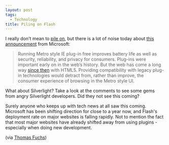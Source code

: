 ```yaml
--- 
layout: post
tags: 
  - Technology
title: Piling on Flash
---
```


I really don't mean to <a href="http://www.nateirwin.net/2011/09/09/more-signs-of-the-decline-of-flash/">pile on</a>, but there is a lot of noise today about <a href="https://blogs.msdn.com/b/b8/archive/2011/09/14/metro-style-browsing-and-plug-in-free-html5.aspx">this announcement</a> from Microsoft:

<blockquote>
<p>
Running Metro style IE plug-in free improves battery life as well as security, reliability, and privacy for consumers. Plug-ins were important early on in the web’s history. But the web has come a long way <a href="http://en.wikipedia.org/wiki/NPAPI#History">since then</a> with HTML5. Providing compatibility with legacy plug-in technologies would detract from, rather than improve, the consumer experience of browsing in the Metro style UI.
</p>
</blockquote>

What about Silverlight? Take a look at the comments to see some gems from angry Silverlight developers. Did they not see this coming?

Surely anyone who keeps up with tech news at all saw this coming. Microsoft has been shifting direction for close to a year now, and Flash's deployment rate on major websites is falling rapidly. Not to mention the fact that most major websites have already shifted away from using plugins - especially when doing new development.

(via <a href="http://mir.aculo.us/2011/09/15/more-thoughts-on-flash-from-microsoft-no-less">Thomas Fuchs</a>)